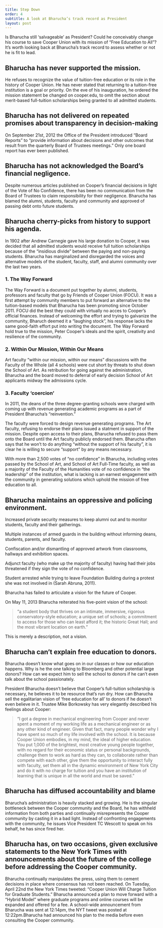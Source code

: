 ```yaml
---
title: Step Down
order: 4
subtitle: A look at Bharucha’s track record as President
layout: post
---
```


Is Bharucha still ‘salvageable’ as President? Could he conceivably change his course to save Cooper Union with its mission of “Free Education to All”? It’s worth looking back at Bharucha’s track record to assess whether or not he is fit to lead.

## Bharucha has never supported the mission.

He refuses to recognize the value of tuition-free education or its role in the history of Cooper Union. He has never stated that returning to a tuition-free institution is a goal or priority. On the eve of his inauguration, he ordered the mission statement be changed on cooper.edu, to omit the section about merit-based full-tuition scholarships being granted to all admitted students.

## Bharucha has not delivered on repeated promises about transparency in decision-making

On September 21st, 2012 the Office of the President introduced “Board Reports” to “provide information about decisions and other outcomes that result from the quarterly Board of Trustees meetings.” Only one board report has ever been published.

## Bharucha has not acknowledged the Board’s financial negligence.

Despite numerous articles published on Cooper’s financial decisions in light of the Vote of No Confidence, there has been no communication from the Board of Trustees to claim responsibility for their negligence. Bharucha has blamed the alumni, students, faculty and community and approved of passing debt onto future students.

## Bharucha cherry-picks from history to support his agenda.

In 1902 after Andrew Carnegie gave his large donation to Cooper, it was decided that all admitted students would receive full tuition scholarships because of the “insidious divide” between the paying and non-paying students. 
Bharucha has marginalized and disregarded the voices and alternative models of the student, faculty, staff, and alumni community over the last two years.

### 1. The Way Forward

The Way Forward is a document put together by alumni, students, professors and faculty that go by Friends of Cooper Union (FOCU). It was a first attempt by community members to put forward an alternative to the tuition-based models that Bharucha has been promoting since October 2011. FOCU did the best they could with virtually no acces to Cooper’s official finances. Instead of welcoming the effort and trying to galvanize the community, Bharuch deemed it a “laughing stock”, his response lacks the same good-faith effort put into writing the document. The Way Forward hold true to the mission, Peter Cooper’s ideals and the spirit, creativity and resilience of the community.

### 2. Within Our Mission, Within Our Means

Art faculty “within our mission, within our means” discussions with the Faculty of the Whole (all 4 schools) were cut short by threats to shut down the School of Art. As retribution for going against the administration, Bharucha and the board moved to deferral of early decision School of Art applicants midway the admissions cycle.

### 3. Faculty ‘coercion’

In 2011, the deans of the three degree-granting schools were charged with coming up with revenue generating academic programs as a part of President Bharucha’s “reinvention.”

The faculty were forced to design revenue generating programs. The Art faculty, refusing to endorse their plans issued a statment in support of the mission. Despite open access to their plans, Bharucha refused to pass them onto the Board until the Art faculty publicly endorsed them. Bharucha often says that he won’t  to do anything “without the support of his faculty”, it is clear he is willing to secure “support” by any means necessary.
      
With more than 2,500 votes of “no confidence” in Bharucha, including votes passed by the School of Art, and School of Art Full-Time faculty, as well as a majority of the Faculty of the Humanities vote of no confidence in “the leadership” of the institution, what is lacking is an earnest engagement with the community in generating solutions which uphold the mission of free education to all.

## Bharucha maintains an oppressive and policing environment.

Increased private security measures to keep alumni out and to monitor students, faculty and their gatherings. 

Multiple instances of armed guards in the building without informing deans, students, parents, and faculty.

Confiscation and/or dismantling of approved artwork from classrooms, hallways and exhibition spaces.

Adjunct faculty (who make up the majority of faculty) having had their jobs threatened if they sign the vote of no confidence.

Student arrested while trying to leave Foundation Building during a protest she was not involved in (Sarah Abruna, 2011).

Bharucha has failed to articulate a vision for the future of Cooper.

On May 11, 2013 Bharucha reiterated his five-point vision of the school: 

> “a student body that thrives on an intimate, immersive, rigorous conservatory-style education; a unique set of schools; a commitment to access for those who can least afford it; the historic Great Hall; and the most vibrant location on earth.”

 This is merely a description, not a vision. 

## Bharucha can’t explain free education to donors.

Bharucha doesn’t know what goes on in our classes or how our education happens. Why is he the one talking to Bloomberg and other potential large donors? How can we expect him to sell the school to donors if he can’t even talk about the school passionately. 

President Bharucha doesn’t believe that Cooper’s full-tuition scholarship is necessary, he believes it to be resource that’s run dry. How can Bharucha sell the egalitarian vision of ‘free education for all’ to donors if he doesn’t even believe in it. Trustee Mike Borkowsky has very elegantly described his feelings about Cooper:

> “I got a degree in mechanical engineering from Cooper and never spent a moment of my working life as a mechanical engineer or as any other kind of engineer. Given that fact, many people wonder why I have spent so much of my life involved with the school. It is because Cooper Union embodies, in my mind, the ideal of higher education. You put 1,000 of the brightest, most creative young people together, with no regard for their economic status or personal backgrounds, challenge them to work as hard as they can, to collaborate rather than compete with each other, give them the opportunity to interact fully with faculty, set them all in the dynamic environment of New York City and do it with no charge for tuition and you have an institution of learning that is unique in all the world and must be saved.”

## Bharucha has diffused accountability and blame

Bharucha’s administration is heavily stacked and growing. He is the singular bottleneck between the Cooper community and the Board, he has withheld information from both parties and continually misrepresents the Cooper community by casting it in a bad light. Instead of confronting engagements with the community, he issues Vice President TC Wescott to speak on his behalf, he has since fired her. 

## Bharucha has, on two occasions, given exclusive statements to the New York Times with announcements about the future of the college before addressing the Cooper community. 

Bharucha continually manipulates the press, using them to cement decisions in place where consensus has not been reached. On Tuesday, April 22nd the New York Times tweeted: “Cooper Union Will Charge Tuition for Graduate Students.” Bharucha announced a plan to move forward with a “Hybrid Model” where graduate programs and online courses will be expanded and offered for a fee. A school-wide announcement from Bharucha was sent at 12:14pm, the NYT tweet was posted at 12:22pm.Bharucha had announced his plan to the media before even consulting the Cooper community.
